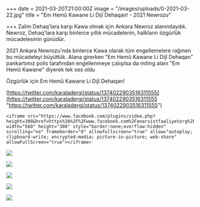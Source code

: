 +++
date = 2021-03-20T21:00:00Z
image = "/images/uploads/0-2021-03-22.jpg"
title = "Em Hemû Kawane Li Dijî Dehaqan! - 2021 Newrozu"

+++
Zalim Dehaq'lara karşı Kawa olmak için Ankara Newroz alanındaydık. Newroz, Dehaq'lara karşı binlerce yıllık mücadelenin, halkların özgürlük mücadelesinin günüdür.

2021 Ankara Newrozu'nda binlerce Kawa olarak tüm engellemelere rağmen bu mücadeleyi büyüttük. Alana girerken "Em Hemû Kawane Li Dijî Dehaqan" pankartımız polis tarafından engellenmeye çalışılsa da miting alanı "Em Hemû Kawane" diyerek tek ses oldu

Özgürlük için Em Hemû Kawane Li Dijî Dehaqan!

[https://twitter.com/karaladergi/status/1374022903516311555](https://twitter.com/karaladergi/status/1374022903516311555 "https://twitter.com/karaladergi/status/1374022903516311555")

    <iframe src="https://www.facebook.com/plugins/video.php?height=308&href=https%3A%2F%2Fwww.facebook.com%2Fanarsistfaaliyetorg%2Fvideos%2F823402258523573%2F&show_text=false&width=560" width="560" height="308" style="border:none;overflow:hidden" scrolling="no" frameborder="0" allowfullscreen="true" allow="autoplay; clipboard-write; encrypted-media; picture-in-picture; web-share" allowFullScreen="true"></iframe>

![](/images/uploads/2-2021-03-22.jpg)

![](/images/uploads/3-2021-03-22.jpg)

![](/images/uploads/4-2021-03-22.jpg)

![](/images/uploads/5-2021-03-22.jpg)

![](/images/uploads/6-2021-03-22.jpg)